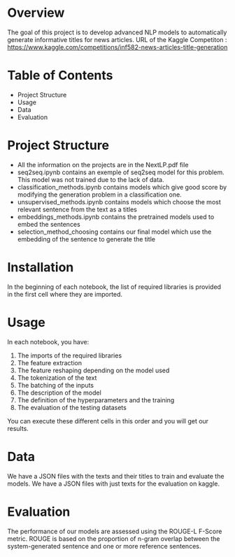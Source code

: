 # Overview

The goal of this project is to develop advanced NLP models to automatically generate informative titles for news articles. 
URL of the Kaggle Competiton : https://www.kaggle.com/competitions/inf582-news-articles-title-generation

# Table of Contents

- Project Structure
- Usage
- Data
- Evaluation


# Project Structure

- All the information on the projects are in the NextLP.pdf file
- seq2seq.ipynb contains an exemple of seq2seq model for this problem. This model was not trained due to the lack of data.
- classification_methods.ipynb contains models which give good score by modifying the generation problem in a classification one.
- unsupervised_methods.ipynb contains models which choose the most relevant sentence from the text as a titles
- embeddings_methods.ipynb contains the pretrained models used to embed the sentences
- selection_method_choosing contains our final model which use the embedding of the sentence to generate the title

# Installation

In the beginning of each notebook, the list of required libraries is provided in the first cell where they are imported.


# Usage

In each notebook, you have:
1) The imports of the required libraries
2) The feature extraction
3) The feature reshaping depending on the model used
4) The tokenization of the text
5) The batching of the inputs
6) The description of the model
7) The definition of the hyperparameters and the training
8) The evaluation of the testing datasets

You can execute these different cells in this order and you will get our results.


# Data

We have a JSON files with the texts and their titles to train and evaluate the models. We have a JSON files with just texts for the evaluation on kaggle.



# Evaluation

The performance of our models are assessed using the ROUGE-L F-Score metric. ROUGE is based on the proportion of n-gram overlap between the system-generated sentence and one or more reference sentences.
